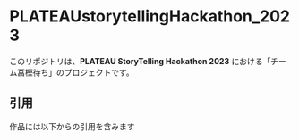 # PLATEAUstorytellingHackathon_2023

このリポジトリは、__PLATEAU StoryTelling Hackathon 2023__ における「チーム冨樫待ち」のプロジェクトです。

## 引用

作品には以下からの引用を含みます
